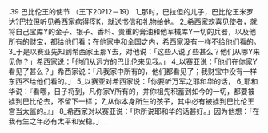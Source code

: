 .39 
巴比伦王的使节 
（王下20?12－19） 
1_那时，巴拉但的儿子，巴比伦王米罗达?巴拉但听见希西家病得痊K，就送书信和礼物给他。 2_希西家欢喜见使者，就将自己宝库Y的金子、银子、香料、贵重的膏油和他军械库Y一切的兵器，以及他所有的财宝，都给他们看；在他家中和全国之内，希西家没有一样不给他们看的。 3_于是以赛亚先知到希西家王那Y去，对他说：「这些人说了些甚么？他们从哪Y来见你？」希西家说：「他们从远方的巴比伦来见我。」 4_以赛亚说：「他们在你家Y看见了甚么？」希西家说：「凡我家中所有的，他们都看见了；我财宝中没有一样东西不给他们看的。」 
5_以赛亚对希西家说：「你要听万军之耶和华的话， 6_耶和华说：『看哪，日子将到，凡你家Y所有的，并你祖先积蓄到如今的一切，都要被掳到巴比伦去，不留下一样； 7_从你本身所生的孩子，其中必有被掳到巴比伦王宫当太监的。』」 8_希西家对以赛亚说：「你所说耶和华的话甚好。」因为他想：「在我有生之年必有太平和安稳。」 
.